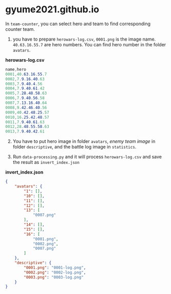 # gyume2021.github.io

In `team-counter`, you can select hero and team to find corresponding counter team.

1. you have to prepare `herowars-log.csv`, `0001.png` is the image name. `40.63.16.55.7` are hero numbers. You can find hero number in the folder `avatars`.

**herowars-log.csv**
```cs
name,hero
0001,40.63.16.55.7
0002,7.9.16.40.63
0003,7.9.40.4.56
0004,7.9.40.61.42
0005,7.28.48.58.63
0006,7.9.40.56.58
0007,7.13.16.40.64
0008,9.42.46.40.56
0009,40.42.48.25.57
0010,16.25.42.48.57
0011,7.9.40.61.63
0012,28.48.55.58.63
0013,7.9.40.42.61
```

2. You have to put hero image in folder `avatars`, *enemy team image* in folder `descriptive`, and the battle log image in `statistics`.  

3. Run `data-processing.py` and it will process `herowars-log.csv` and save the result as `invert_index.json` 

**invert_index.json**
```json
{
    "avatars": {
        "1": [],
        "10": [],
        "11": [],
        "12": [],
        "13": [
            "0007.png"
        ],
        "14": [],
        "15": [],
        "16": [
            "0001.png",
            "0002.png",
            "0007.png"
        ]
    },
    "descriptive": {
        "0001.png": "0001-log.png",
        "0002.png": "0002-log.png",
        "0003.png": "0003-log.png"
    }
}

```